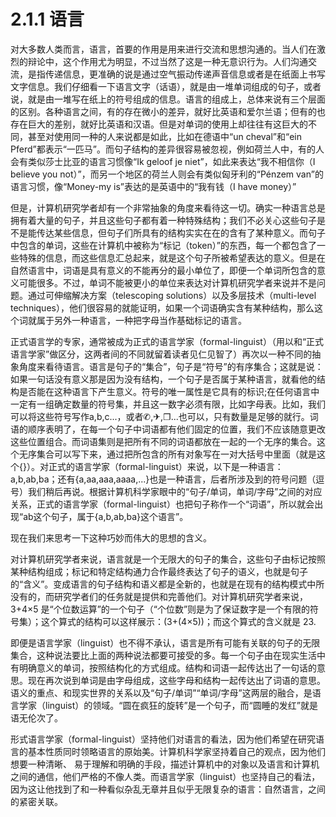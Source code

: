 # 2.1.1 语言

对大多数人类而言，语言，首要的作用是用来进行交流和思想沟通的。当人们在激烈的辩论中，这个作用尤为明显，不过当然了这是一种无意识行为。人们沟通交流，是指传递信息，更准确的说是通过空气振动传递声音信息或者是在纸面上书写文字信息。我们仔细看一下语言文字（话语），就是由一堆单词组成的句子，或者说，就是由一堆写在纸上的符号组成的信息。语言的组成上，总体来说有三个层面的区别。各种语言之间，有的存在微小的差异，就好比英语和爱尔兰语；但有的也存在巨大的差别，就好比英语和汉语。但是对单词的使用上却往往有这巨大的不同，甚至对使用同一种的人来说都是如此，比如在德语中“un cheval”和“ein Pferd”都表示“一匹马”。而句子结构的差异很容易被忽视，例如荷兰人中，有的人会有类似莎士比亚的语言习惯像“Ik geloof je niet”，如此来表达“我不相信你（I
believe you not）”，而另一个地区的荷兰人则会有类似匈牙利的“Pénzem van”的语言习惯，像“Money-my is”表达的是英语中的“我有钱（I have money）”

但是，计算机研究学者却有一个非常抽象的角度来看待这一切。确实一种语言总是拥有着大量的句子，并且这些句子都有着一种特殊结构；我们不必关心这些句子是不是能传达某些信息，但句子们所具有的结构实实在在的含有了某种意义。而句子中包含的单词，这些在计算机中被称为“标记（token）”的东西，每一个都包含了一些特殊的信息，而这些信息汇总起来，就是这个句子所被希望表达的意义。但是在自然语言中，词语是具有意义的不能再分的最小单位了，即便一个单词所包含的意义可能很多。不过，单词不能被更小的单位来表达对计算机研究学者来说并不是问题。通过可伸缩解决方案（telescoping solutions）以及多层技术（multi-level techniques），他们很容易的就能证明，如果一个词语确实含有某种结构，那么这个词就属于另外一种语言，一种把字母当作基础标记的语言。

正式语言学的专家，通常被成为正式的语言学家（formal-linguist）（用以和“正式语言学家”做区分，这两者间的不同就留着读者见仁见智了）再次以一种不同的抽象角度来看待语言。语言是句子的“集合”，句子是“符号”的有序集合；这就是说：如果一句话没有意义那是因为没有结构，一个句子是否属于某种语言，就看他的结构是否能在这种语言下产生意义。符号的唯一属性是它具有的标识;在任何语言中一定有一组确定数量的符号集，并且这一数字必须有限，比如字母表。比如，我们可以将这些符号写作a,b,c...，或者✆,✈,❐...也可以，只有数量是足够的就行。词语的顺序表明了，在每一个句子中词语都有他们固定的位置，我们不应该随意更改这些位置组合。而词语集则是把所有不同的词语都放在一起的一个无序的集合。这个无序集合可以写下来，通过把所包含的所有对象写在一对大括号中里面（就是这个{}）。对正式的语言学家（formal-linguist）来说，以下是一种语言：a,b,ab,ba；还有{a,aa,aaa,aaaa,...}也是一种语言，后者所涉及到的符号问题（逗号）我们稍后再说。根据计算机科学家眼中的“句子/单词，单词/字母”之间的对应关系，正式的语言学家（formal-linguist）也把句子称作一个“词语”，所以就会出现“ab这个句子，属于{a,b,ab,ba}这个语言”。

现在我们来思考一下这种巧妙而伟大的思想的含义。

对计算机研究学者来说，语言就是一个无限大的句子的集合，这些句子由标记按照某种结构组成；标记和特定结构通力合作最终表达了句子的语义，也就是句子的“含义”。变成语言的句子结构和语义都是全新的，也就是在现有的结构模式中所没有的，而研究学者们的任务就是提供和完善他们。对计算机研究学者来说，3+4×5 是“个位数运算”的一个句子（“个位数”则是为了保证数字是一个有限的符号集）；这个算式的结构可以这样展示：(3+(4×5))；而这个算式的含义就是 23.

即便是语言学家（linguist）也不得不承认，语言是所有可能有关联的句子的无限集合，这种说法要比上面的两种说法都要可接受的多。每一个句子由在现实生活中有明确意义的单词，按照结构化的方式组成。结构和词语一起传达出了一句话的意思。现在再次说到单词是由字母组成，这些字母和结构一起传达出了词语的意思。语义的重点、和现实世界的关系以及“句子/单词”“单词/字母”这两层的融合，是语言学家（linguist）的领域。“圆在疯狂的旋转”是一个句子，而“圆睡的发红”就是语无伦次了。

形式语言学家（formal-linguist）坚持他们对语言的看法，因为他们希望在研究语言的基本性质同时领略语言的原始美。计算机科学家坚持着自己的观点，因为他们想要一种清晰、 易于理解和明确的手段，描述计算机中的对象以及语言和计算机之间的通信，他们严格的不像人类。而语言学家（linguist）也坚持自己的看法，因为这让他找到了和一种看似杂乱无章并且似乎无限复杂的语言：自然语言，之间的紧密关联。
